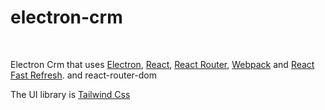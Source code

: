 # electron-crm

<br>

<p>
  Electron Crm that uses <a href="https://electron.atom.io/">Electron</a>, <a href="https://facebook.github.io/react/">React</a>, <a href="https://github.com/reactjs/react-router">React Router</a>, <a href="https://webpack.js.org/">Webpack</a> and <a href="https://www.npmjs.com/package/react-refresh">React Fast Refresh</a>. and react-router-dom
</p>

<p>
  The UI library is <a href="https://tailwindcss.com/">Tailwind Css</a>
</p>

